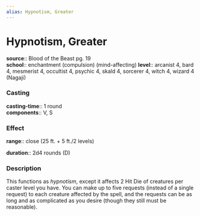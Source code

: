 ```yaml
---
alias: Hypnotism, Greater
---
```


# Hypnotism, Greater 

**source**:: Blood of the Beast pg. 19  
**school**:: enchantment (compulsion) (mind-affecting)
**level**:: arcanist 4, bard 4, mesmerist 4, occultist 4, psychic 4, skald 4, sorcerer 4, witch 4, wizard 4 (Nagaji)

### Casting 

**casting-time**:: 1 round  
**components**:: V, S

### Effect 

**range**:: close (25 ft. + 5 ft./2 levels)  
  
**duration**:: 2d4 rounds (D)

### Description 

This functions as *hypnotism*, except it affects 2 Hit Die of creatures per caster level you have. You can make up to five requests (instead of a single request) to each creature affected by the spell, and the requests can be as long and as complicated as you desire (though they still must be reasonable).
